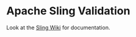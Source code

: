 # Apache Sling Validation
Look at the [Sling Wiki](http://sling.apache.org/documentation/bundles/validation.html) for documentation.

